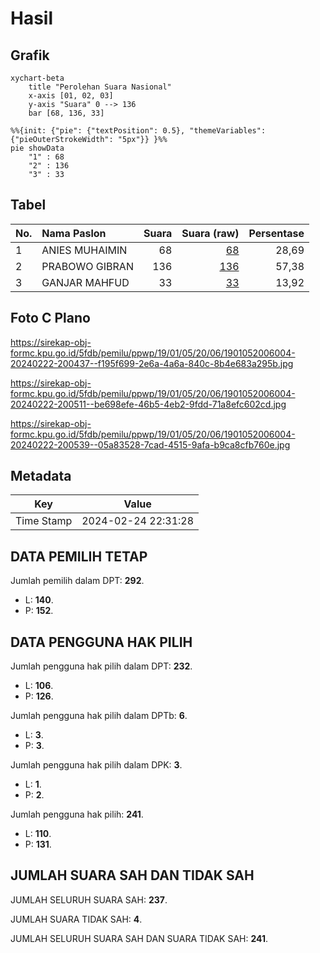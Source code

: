 # Hasil

## Grafik

```mermaid
xychart-beta
    title "Perolehan Suara Nasional"
    x-axis [01, 02, 03]
    y-axis "Suara" 0 --> 136
    bar [68, 136, 33]
```

```mermaid
%%{init: {"pie": {"textPosition": 0.5}, "themeVariables": {"pieOuterStrokeWidth": "5px"}} }%%
pie showData
    "1" : 68
    "2" : 136
    "3" : 33
```

## Tabel

| No. | Nama Paslon    | Suara | Suara (raw) | Persentase |
|:--- |:-------------- | -----:| -----------:| ----------:|
| 1   | ANIES MUHAIMIN | 68    | [68][p-1]   | 28,69      |
| 2   | PRABOWO GIBRAN | 136   | [136][p-2]  | 57,38      |
| 3   | GANJAR MAHFUD  | 33    | [33][p-3]   | 13,92      |


[p-1]: https://github.com/gigit-pemilu/pemilu-2024/blob/main/pilpres/hitung-suara/sub/19-kepulauan-bangka-belitung/sub/01-bangka/sub/05-pemali/sub/2006-karya-makmur/sub/004-tps/sub/paslon-1.txt
[p-2]: https://github.com/gigit-pemilu/pemilu-2024/blob/main/pilpres/hitung-suara/sub/19-kepulauan-bangka-belitung/sub/01-bangka/sub/05-pemali/sub/2006-karya-makmur/sub/004-tps/sub/paslon-2.txt
[p-3]: https://github.com/gigit-pemilu/pemilu-2024/blob/main/pilpres/hitung-suara/sub/19-kepulauan-bangka-belitung/sub/01-bangka/sub/05-pemali/sub/2006-karya-makmur/sub/004-tps/sub/paslon-3.txt

## Foto C Plano

https://sirekap-obj-formc.kpu.go.id/5fdb/pemilu/ppwp/19/01/05/20/06/1901052006004-20240222-200437--f195f699-2e6a-4a6a-840c-8b4e683a295b.jpg

https://sirekap-obj-formc.kpu.go.id/5fdb/pemilu/ppwp/19/01/05/20/06/1901052006004-20240222-200511--be698efe-46b5-4eb2-9fdd-71a8efc602cd.jpg

https://sirekap-obj-formc.kpu.go.id/5fdb/pemilu/ppwp/19/01/05/20/06/1901052006004-20240222-200539--05a83528-7cad-4515-9afa-b9ca8cfb760e.jpg


## Metadata

| Key        | Value               |
| ---------- | ------------------- |
| Time Stamp | 2024-02-24 22:31:28 |


## DATA PEMILIH TETAP

Jumlah pemilih dalam DPT: **292**.
 * L: **140**.
 * P: **152**.

## DATA PENGGUNA HAK PILIH

Jumlah pengguna hak pilih dalam DPT: **232**.
 * L: **106**.
 * P: **126**.

Jumlah pengguna hak pilih dalam DPTb: **6**.
 * L: **3**.
 * P: **3**.

Jumlah pengguna hak pilih dalam DPK: **3**.
 * L: **1**.
 * P: **2**.

Jumlah pengguna hak pilih: **241**.
 * L: **110**.
 * P: **131**.

## JUMLAH SUARA SAH DAN TIDAK SAH

JUMLAH SELURUH SUARA SAH: **237**.

JUMLAH SUARA TIDAK SAH: **4**.

JUMLAH SELURUH SUARA SAH DAN SUARA TIDAK SAH: **241**.


